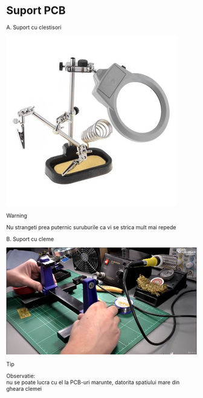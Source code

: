 <h1>Suport PCB</h1>

A. Suport cu clestisori

<img src="_img/suport/suport_1.jpg" alt="suport_1" />

> [!WARNING]
> Nu strangeti prea puternic suruburile ca vi se strica mult mai repede<br />

B. Suport cu cleme

<img src="_img/suport/suport_2.png" alt="suport_2" />

> [!TIP]
> Observatie:<br />
> nu se poate lucra cu el la PCB-uri marunte, datorita spatiului mare din gheara clemei<br />